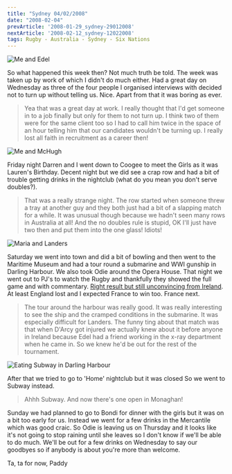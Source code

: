 ```yaml
---
title: "Sydney 04/02/2008"
date: "2008-02-04"
prevArticle: '2008-01-29_sydney-29012008'
nextArticle: '2008-02-12_sydney-12022008'
tags: Rugby - Australia - Sydney - Six Nations
---
```

![Me and Edel](/images/P2020499.JPG "You can't really see but this is Me and Edel at the Opera House")

So what happened this week then? Not much truth be told. The week was taken up by work of which I didn't do much either. Had a great day on Wednesday as three of the four people I organised interviews with decided not to turn up without telling us. Nice. Apart from that it was boring as ever.
> Yea that was a great day at work. I really thought that I'd get someone in to a job finally but only for them to not turn up. I think two of them were for the same client too so I had to call him twice in the space of an hour telling him that our candidates wouldn't be turning up. I really lost all faith in recruitment as a career then!

![Me and McHugh](/images/IMG_1130.JPG "It's another great photo of the twins!")

Friday night Darren and I went down to Coogee to meet the Girls as it was Lauren's Birthday. Decent night but we did see a crap row and had a bit of trouble getting drinks in the nightclub (what do you mean you don't serve doubles?).
> That was a really strange night. The row started when someone threw a tray at another guy and they both just had a bit of a slapping match for a while. It was unusual though because we hadn't seen many rows in Australia at all! And the no doubles rule is stupid, OK I'll just have two then and put them into the one glass! Idiots!

![Maria and Landers](/images/P2020505.JPG "Maria and Landers (or Mum and Dad)")

Saturday we went into town and did a bit of bowling and then went to the Maritime Museum and had a tour round a submarine and WWI gunship in Darling Harbour. We also took Odie around the Opera House. That night we went out to PJ's to watch the Rugby and thankfully they showed the full game and with commentary. [Right result but still unconvincing from Ireland](http://www.rte.ie/sport/rugby/sixnations/2008/0202/irelandrugby1.html). At least England lost and I expected France to win too. France next.
> The tour around the harbour was really good. It was really interesting to see the ship and the cramped conditions in the submarine. It was especially difficult for Landers. The funny ting about that match was that when D'Arcy got injured we actually knew about it before anyone in Ireland because Edel had a friend working in the x-ray department when he came in. So we knew he'd be out for the rest of the tournament.

![Eating Subway in Darling Harbour](/images/oz_08_112.jpg "Gotta love that Subway")

After that we tried to go to 'Home' nightclub but it was closed So we went to Subway instead.
> Ahhh Subway. And now there's one open in Monaghan!

Sunday we had planned to go to Bondi for dinner with the girls but it was on a bit too early for us. Instead we went for a few drinks in the Mercantile which was good craic. So Odie is leaving us on Thursday and it looks like it's not going to stop raining until she leaves so I don't know if we'll be able to do much. We'll be out for a few drinks on Wednesday to say our goodbyes so if anybody is about you're more than welcome.

Ta, ta for now,
Paddy